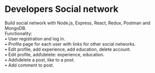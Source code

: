 # Developers Social network
Build social network with Node.js, Express, React, Redux, Postman and MongoDB.  
Functionality:  
 • User registration and log in.  
 • Profile page for each user with links for other social networks.  
 • Edit profile, add experience, add education, delete account.  
 • Edit profile, add\delete: experience, education.  
 • Add\delete a post, like to a post.  
 • Add comment to post.  



